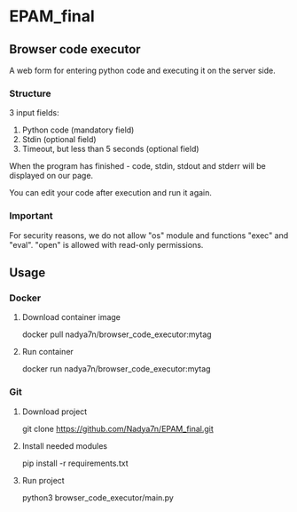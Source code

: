 # EPAM_final
## Browser code executor

A web form for entering python code and executing it on the server side.

### Structure 
3 input fields:
1. Python code (mandatory field) 
2. Stdin (optional field)
3. Timeout, but less than 5 seconds (optional field)

When the program has finished - code, stdin, stdout and stderr will be displayed on our page. 

You can edit your code after execution and run it again.

### Important
For security reasons, we do not allow "os" module and functions "exec" and "eval". "open" is allowed with read-only permissions.

## Usage
### Docker
1. Download container image

    
    docker pull nadya7n/browser_code_executor:mytag

2. Run container

    
    docker run nadya7n/browser_code_executor:mytag

### Git
1. Download project

    
    git clone https://github.com/Nadya7n/EPAM_final.git

2. Install needed modules


    pip install -r requirements.txt

3. Run project


    python3 browser_code_executor/main.py

